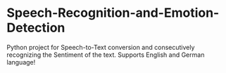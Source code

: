 # Speech-Recognition-and-Emotion-Detection

Python project for Speech-to-Text conversion and consecutively recognizing the Sentiment of the text.
Supports English and German language!

